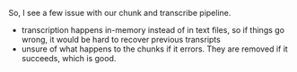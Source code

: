 So, I see a few issue with our chunk and transcribe pipeline.

- transcription happens in-memory instead of in text files, so if things go wrong, it would be hard to recover previous transripts
- unsure of what happens to the chunks if it errors. They are removed if it succeeds, which is good.
